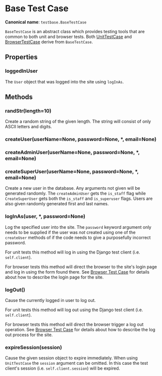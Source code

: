 # Base Test Case

**Canonical name**: `testbase.BaseTestCase`

`BaseTestCase` is an abstract class which provides testing tools that are common to both unit and browser tests. Both 
[UnitTestCase](unit/unit.md) and [BrowserTestCase](browser/browser.md) derive from `BaseTestCase`.

## Properties

### loggedInUser

The `User` object that was logged into the site using `logInAs`.

## Methods

### randStr(length=10)

Create a random string of the given length. The string will consist of only ASCII letters and digits.

### createUser(userName=None, password=None, *, email=None)
### createAdminUser(userName=None, password=None, *, email=None)
### createSuperUser(userName=None, password=None, *, email=None)

Create a new user in the database. Any arguments not given will be generated randomly. The `createAdminUser` gets the
`is_staff` flag while `CreateSuperUser` gets both the `is_staff` and `is_superuser` flags. Users are also given
randomly generated first and last names.

### logInAs(user, *, password=None)

Log the specified user into the site. The `password` keyword argument only needs to be supplied if the user was _not_
created using one of the `createUser` methods of if the code needs to give a purposefully incorrect 
password.

For unit tests this method will log in using the Django test client (i.e. `self.client`).

For browser tests this method will direct the browser to the site's login page and log in using the form found there.
See [Browser Test Case](browser/browser.md) for details about how to describe the login page for the site.

### logOut()

Cause the currently logged in user to log out.

For unit tests this method will log out using the Django test client (i.e. `self.client`).

For browser tests this method will direct the browser trigger a log out operation. See 
[Browser Test Case](browser/browser.md) for details about how to describe the log out process for the site.

### expireSession(session)

Cause the given session object to expire immediately. When using `UnitTestCase` the `session` argument can be
omitted. In this case the test client's session (i.e. `self.client.session`) will be expired.

